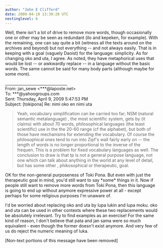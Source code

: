 ```yaml
---
author: "John E Clifford"
date: 2009-04-10 13:39:28 UTC
nestinglevel: 6
---
```

Well, there isn't a lot of drive to remove more words, though occasionally one or other may be seen as redundant (ilo and kepeken, for example). With the remaining, one can say quite a bit (witness all the texts around on the archives and beyond) but not everything -- and not always easily. That is in keeping with a goal (vaguely Daoist) for the language: simplicity. As for changing oko and uta, I agree. As noted, they have metaphorical uses that would be lost -- or awkwardly replace -- in a language without the basic words. The same cannot be said for many body parts (although maybe for some more).  
  
  
  
  
\_\_\_\_\_\_\_\_\_\_\_\_\_\_\_\_\_\_\_\_\_\_\_\_\_\_\_\_\_\_\_\_  
From: jan\_sewe <\*\*\*@laposte.net>  
To: \*\*\*@yahoogroups.com  
Sent: Thursday, April 9, 2009 5:47:53 PM  
Subject: \[tokipona\] Re: nimi oko en nimi uta  

> Yeah, vocabulary simplification can be carried too far; NSM (natural semantic metalanguage) , the most scientific system, gets by (it claims) with about 70 words, philosophical languages (the least scientific) use in the the 20-60 range (cf the alphabet), but both of those have mechanisms for extending the vocabulary. Of course the philosophical ones tend to run into Zipf's wall fairly early on -- the length of words is no longer proportional to the inverse of the frequen. This is a problem for fixed vocabulary languages as well. The conclusion to draw is that tp is not a general purpose language, not one which can talk about anything in the world at any level of detail, but has some other , phikosophical or therapeutic, goal.  
> 

OK for the non-general purposeness of Toki Pona. But even with just the therapeutic goal in mind, you'd still want to say \*some\* things in it. Now if people still want to remove more words from Toki Pona, then this language is going to end up without anymore expressive power at all - except perhaps for some religious purposes I'm unaware of.  
  
I'd be worried about replacing oko and uta by lupa lukin and lupa moku. oko and uta can be used in other contexts where these two replacements would be absolutely irrelevant. Try to find examples as an exercise! For the same kind of reason, I don't believe that pata and jan sama were so much equivalent - even though the former doesn't exist anymore. And very few of us do reject the numeric meaning of luka.  
  
  
  
  
  
  
  
\[Non-text portions of this message have been removed\]